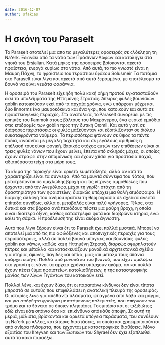 ```yaml
---
date: 2016-12-07
author: sfakias
---
```

# Η σκόνη του Paraselt

Το Paraselt αποτελεί μια απο τις μεγαλύτερες οροσειρές σε ολόκληρη τη Na'erk.
Ξεκινάει από τα νότια των Πράσινων Λόφων και καταλήγει στα νησιά του
Erstalian. Κατά μήκος της οροσειράς βρίσκονται αρκετά ηφαίστεια, ενεργά κυρίως
στα νότια. Από αυτά, το πιο γνωστό είναι η Μαυρη Πάχνη, το ηφαίστειο του
τεράστιου δράκου Solusmeir. Τα ποτάμια στο Paraselt είναι λίγα και αρκετά από
αυτά ξεραμμένα, με αποτέλεσμα τα βουνά να είναι γεμάτα φαράγγια.





H οροσειρά του Paraselt είχε ήδη πολύ κακή φήμη προτού εγκατασταθούν εκεί τα
υπολείμματα της Ηττημένης Στρατιάς. Άπειρες φυλές βουνίσιων goblin κατοικούσαν
εκεί από τα αρχαία χρόνια, ενώ υπάρχουν μέχρι και δύο linnorms ένα
μαυροκόκκινο και ένα γκρι, που κατοικούν και αυτά σε ηφαιστειογενείς περιοχές.
Στα ανατολικά, το Paraselt συνορεύει με τις ερημιές του Rammok στους βάλτους
του Μαυρόνερου, ένα φυσικό εμπόδιο στις επιδρομές των goblin προς την δυτική
Oromil. Και αυτό γιατί σε διάφορες περιστάσεις οι φυλές μαζεύονταν και
εξοπλίζονταν σε διόλου ευκαταφρόνητα νούμερα. Τα περισσότερα φτάνουν σε ύψος
τα πέντε πόδια, κινούνται με μεγάλη ταχύτητα και σε μεγάλους αριθμούς η
επέλασή τους είναι φονική. Βασικός στόχος αυτών των επιθέσεων είναι οι τρεις
φυλές νάνων που έχουν μείνει, έπειτα από σκληρές μάχες, οι οποίες έχουν
στραφεί στην απομόνωση και έχουν χτίσει για προστασία παχιά, αδιαπέραστα τείχη
στα μέρη τους.





Το κλίμα της περιοχής είναι αρκετά ευμετάβλητο, αλλά αν κάτι το χαρακτηρίζει
είναι τα σύννεφα. Από τα μουντά σύννεφα του Νότου, που μετατρέπονται σε
ομιχλώδης βροχή και τις κίτρινες αμμοθύελες που έρχονται από τον Ανεμόλοφο,
μέχρι τη γκρίζη στάχτη από τη δραστηριότητα των ηφαιστείων, διαρκώς υπάρχει
μια θολή ατμόσφαιρα. Η διαρκής αλλαγή του ανέμου κρατάει τη θερμοκρασία σε
σχετικά ανεκτά επίπεδα συνήθως, αλλά οι μεταβολές είναι πολύ γρήγορες. Τέλος,
στα δυτικά και στα βόρεια ανά περιόδους πέφτει μια μαύρη βροχή, η οποία είναι
ιδιαίτερα όξινη, καθώς καταστρέφει φυτά και διαβρώνει κτήρια, ενώ καίει τη
σάρκα. Η προέλευση της είναι ακόμα άγνωστη.





Αυτό που λίγοι ξέρουν είναι ότι το Paraselt έχει πολλά μυστικά. Μπορεί να
αποτελεί μια από τις πιο αφιλόξενες και αποπνιχτικές περιοχές για τους
περισσότερους, αλλά σε πολλά βουνά υπόγειες και βουνίσιες φυλές goblin και
νάνων, καθώς και η Ηττημένη Στρατιά, διαρκώς σφυρηλατούν πέτρες και μέταλλα
και κατασκευάζουν μοναδικά αρχιτεκτονικά σχέδια για κτήρια, άμυνες, παγίδες
και όπλα, μιας και μεταξύ τους σπάνια υπάρχει ειρήνη. Πολλά από μονοπάτια του
βουνού, που είχαν σμιλέψει στο γρανίτη οι νάνοι τα αρχαία χρόνια υπάρχουν
ακόμα, αν και πολλά έχουν πέσει θύμα ηφαιστείων, κατολισθήσεων, η της
καταστροφικής μανίας των λίγων Γιγάντων που κατοικούν εκεί.



Πολλοί λένε, και έχουν δίκιο, ότι οι παραπάνω κίνδυνοι δεν είναι τίποτα
μπροστά σε αυτούς που επιφυλλάσει η ανατολική πλευρά της οροσειράς. Οι
ιστορίες λένε για απέθαντα πλάσματα, φτιαγμένα από λάβα και μάγμα, και για
απόρθητα φρούρια με ιπτάμενους πολεμιστές, που σπέρνουν τον τρόμο και το
θάνατο σε όποιον πλησιάσει. Το εμπόριο και οι ταξιδιώτες εδώ είναι κάτι σπάνιο
όσο και επικίνδυνο από κάθε άποψη. Σε αυτή τη μεριά, μάλιστα, βρίσκονται και
αρκετά υπόγεια περάσματα, που συνδέουν τη Na'erk με άλλες, κατώτερες
διαστάσεις, τα οποία και χρησιμοποιούνται από ανίερα πλάσματα, που έρχονται με
καταστροφικές διαθέσεις. Μόνο εξαιτίας του Kreyvan και των Ξωτικών του Shyrael
δεν έχει εξαπλωθεί αυτό το κακό παραέξω.


